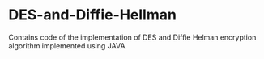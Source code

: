 # DES-and-Diffie-Hellman
Contains code of the implementation of DES and Diffie Helman encryption algorithm implemented using JAVA
